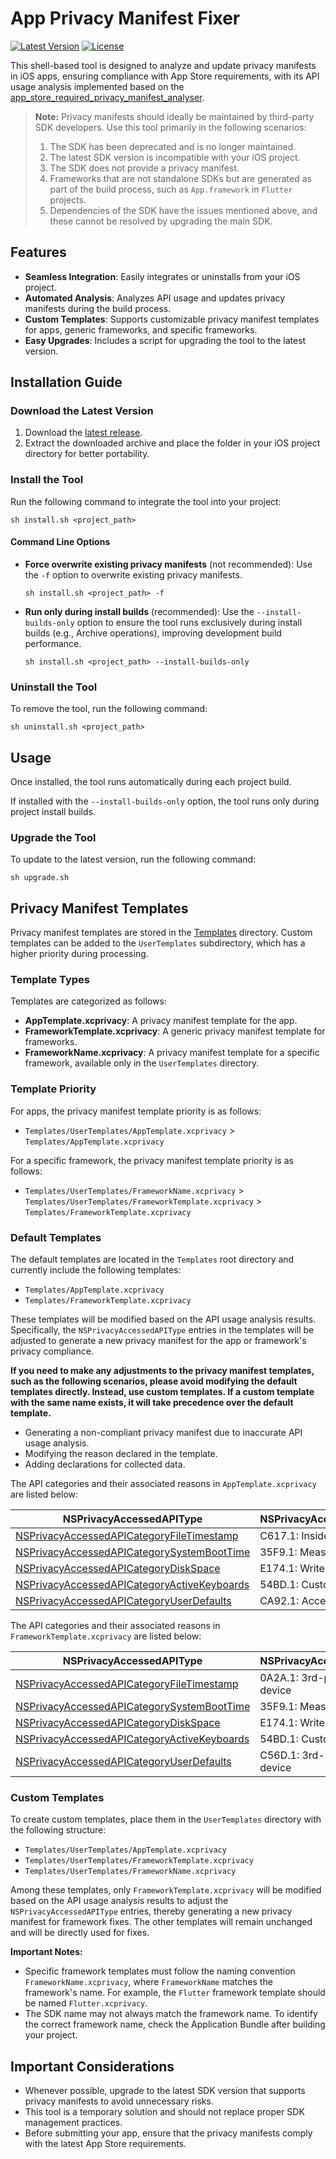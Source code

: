 # App Privacy Manifest Fixer

[![Latest Version](https://img.shields.io/github/v/release/crasowas/app_privacy_manifest_fixer?logo=github)](https://github.com/crasowas/app_privacy_manifest_fixer/releases/latest)
[![License](https://img.shields.io/badge/License-MIT-green.svg)](https://opensource.org/licenses/MIT)

This shell-based tool is designed to analyze and update privacy manifests in iOS apps, ensuring compliance with App Store requirements, with its API usage analysis implemented based on the [app_store_required_privacy_manifest_analyser](https://github.com/crasowas/app_store_required_privacy_manifest_analyser).

> **Note:** Privacy manifests should ideally be maintained by third-party SDK developers.
> Use this tool primarily in the following scenarios:
> 1. The SDK has been deprecated and is no longer maintained.
> 2. The latest SDK version is incompatible with your iOS project.
> 3. The SDK does not provide a privacy manifest.
> 4. Frameworks that are not standalone SDKs but are generated as part of the build process, such as `App.framework` in `Flutter` projects.
> 5. Dependencies of the SDK have the issues mentioned above, and these cannot be resolved by upgrading the main SDK.

## Features

- **Seamless Integration**: Easily integrates or uninstalls from your iOS project.
- **Automated Analysis**: Analyzes API usage and updates privacy manifests during the build process.
- **Custom Templates**: Supports customizable privacy manifest templates for apps, generic frameworks, and specific frameworks.
- **Easy Upgrades**: Includes a script for upgrading the tool to the latest version.

## Installation Guide

### Download the Latest Version

1. Download the [latest release](https://github.com/crasowas/app_privacy_manifest_fixer/releases/latest).
2. Extract the downloaded archive and place the folder in your iOS project directory for better portability.

### Install the Tool

Run the following command to integrate the tool into your project:

```shell
sh install.sh <project_path>
```

#### Command Line Options

- **Force overwrite existing privacy manifests** (not recommended): Use the `-f` option to overwrite existing privacy manifests.

  ```shell
  sh install.sh <project_path> -f
  ```

- **Run only during install builds** (recommended): Use the `--install-builds-only` option to ensure the tool runs exclusively during install builds (e.g., Archive operations), improving development build performance.

  ```shell
  sh install.sh <project_path> --install-builds-only
  ```

### Uninstall the Tool

To remove the tool, run the following command:

```shell
sh uninstall.sh <project_path>
```

## Usage

Once installed, the tool runs automatically during each project build.

If installed with the `--install-builds-only` option, the tool runs only during project install builds.

### Upgrade the Tool

To update to the latest version, run the following command:

```shell
sh upgrade.sh
```

## Privacy Manifest Templates

Privacy manifest templates are stored in the [Templates](https://github.com/crasowas/app_privacy_manifest_fixer/tree/main/Templates) directory. Custom templates can be added to the `UserTemplates` subdirectory, which has a higher priority during processing.

### Template Types

Templates are categorized as follows:

- **AppTemplate.xcprivacy**: A privacy manifest template for the app.
- **FrameworkTemplate.xcprivacy**: A generic privacy manifest template for frameworks.
- **FrameworkName.xcprivacy**: A privacy manifest template for a specific framework, available only in the `UserTemplates` directory.

### Template Priority

For apps, the privacy manifest template priority is as follows:

- `Templates/UserTemplates/AppTemplate.xcprivacy` > `Templates/AppTemplate.xcprivacy`

For a specific framework, the privacy manifest template priority is as follows:

- `Templates/UserTemplates/FrameworkName.xcprivacy` > `Templates/UserTemplates/FrameworkTemplate.xcprivacy` > `Templates/FrameworkTemplate.xcprivacy`

### Default Templates

The default templates are located in the `Templates` root directory and currently include the following templates:

- `Templates/AppTemplate.xcprivacy`
- `Templates/FrameworkTemplate.xcprivacy`

These templates will be modified based on the API usage analysis results. Specifically, the `NSPrivacyAccessedAPIType` entries in the templates will be adjusted to generate a new privacy manifest for the app or framework's privacy compliance.

**If you need to make any adjustments to the privacy manifest templates, such as the following scenarios, please avoid modifying the default templates directly. Instead, use custom templates. If a custom template with the same name exists, it will take precedence over the default template.**

- Generating a non-compliant privacy manifest due to inaccurate API usage analysis.
- Modifying the reason declared in the template.
- Adding declarations for collected data.

The API categories and their associated reasons in `AppTemplate.xcprivacy` are listed below:

| NSPrivacyAccessedAPIType                                                                                                                                            | NSPrivacyAccessedAPITypeReasons        |
|---------------------------------------------------------------------------------------------------------------------------------------------------------------------|----------------------------------------|
| [NSPrivacyAccessedAPICategoryFileTimestamp](https://developer.apple.com/documentation/bundleresources/describing-use-of-required-reason-api#File-timestamp-APIs)    | C617.1: Inside app or group container  |
| [NSPrivacyAccessedAPICategorySystemBootTime](https://developer.apple.com/documentation/bundleresources/describing-use-of-required-reason-api#System-boot-time-APIs) | 35F9.1: Measure time on-device         |
| [NSPrivacyAccessedAPICategoryDiskSpace](https://developer.apple.com/documentation/bundleresources/describing-use-of-required-reason-api#Disk-space-APIs)            | E174.1: Write or delete file on-device |
| [NSPrivacyAccessedAPICategoryActiveKeyboards](https://developer.apple.com/documentation/bundleresources/describing-use-of-required-reason-api#Active-keyboard-APIs) | 54BD.1: Customize UI on-device         |
| [NSPrivacyAccessedAPICategoryUserDefaults](https://developer.apple.com/documentation/bundleresources/describing-use-of-required-reason-api#User-defaults-APIs)      | CA92.1: Access info from same app      |

The API categories and their associated reasons in `FrameworkTemplate.xcprivacy` are listed below:

| NSPrivacyAccessedAPIType                                                                                                                                            | NSPrivacyAccessedAPITypeReasons         |
|---------------------------------------------------------------------------------------------------------------------------------------------------------------------|-----------------------------------------|
| [NSPrivacyAccessedAPICategoryFileTimestamp](https://developer.apple.com/documentation/bundleresources/describing-use-of-required-reason-api#File-timestamp-APIs)    | 0A2A.1: 3rd-party SDK wrapper on-device |
| [NSPrivacyAccessedAPICategorySystemBootTime](https://developer.apple.com/documentation/bundleresources/describing-use-of-required-reason-api#System-boot-time-APIs) | 35F9.1: Measure time on-device          |
| [NSPrivacyAccessedAPICategoryDiskSpace](https://developer.apple.com/documentation/bundleresources/describing-use-of-required-reason-api#Disk-space-APIs)            | E174.1: Write or delete file on-device  |
| [NSPrivacyAccessedAPICategoryActiveKeyboards](https://developer.apple.com/documentation/bundleresources/describing-use-of-required-reason-api#Active-keyboard-APIs) | 54BD.1: Customize UI on-device          |
| [NSPrivacyAccessedAPICategoryUserDefaults](https://developer.apple.com/documentation/bundleresources/describing-use-of-required-reason-api#User-defaults-APIs)      | C56D.1: 3rd-party SDK wrapper on-device |

### Custom Templates

To create custom templates, place them in the `UserTemplates` directory with the following structure:

- `Templates/UserTemplates/AppTemplate.xcprivacy`
- `Templates/UserTemplates/FrameworkTemplate.xcprivacy`
- `Templates/UserTemplates/FrameworkName.xcprivacy`

Among these templates, only `FrameworkTemplate.xcprivacy` will be modified based on the API usage analysis results to adjust the `NSPrivacyAccessedAPIType` entries, thereby generating a new privacy manifest for framework fixes. The other templates will remain unchanged and will be directly used for fixes.

**Important Notes:**

- Specific framework templates must follow the naming convention `FrameworkName.xcprivacy`, where `FrameworkName` matches the framework's name. For example, the `Flutter` framework template should be named `Flutter.xcprivacy`.
- The SDK name may not always match the framework name. To identify the correct framework name, check the Application Bundle after building your project.

## Important Considerations

- Whenever possible, upgrade to the latest SDK version that supports privacy manifests to avoid unnecessary risks.
- This tool is a temporary solution and should not replace proper SDK management practices.
- Before submitting your app, ensure that the privacy manifests comply with the latest App Store requirements.
